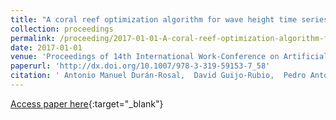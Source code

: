 ```yaml
---
title: "A coral reef optimization algorithm for wave height time series segmentation problems"
collection: proceedings
permalink: /proceeding/2017-01-01-A-coral-reef-optimization-algorithm-for-wave-height-time-series-segmentation-problems
date: 2017-01-01
venue: 'Proceedings of 14th International Work-Conference on Artificial and Natural Neural Networks (IWANN2017)'
paperurl: 'http://dx.doi.org/10.1007/978-3-319-59153-7_58'
citation: ' Antonio Manuel Durán-Rosal,  David Guijo-Rubio,  Pedro Antonio Gutiérrez,  Sancho Salcedo-Sanz,  César Hervás-Martínez, &quot;A coral reef optimization algorithm for wave height time series segmentation problems.&quot; Proceedings of 14th International Work-Conference on Artificial and Natural Neural Networks (IWANN2017), Vol.10305, 2017, Cádiz (Spain), pp.673-684.'
---
```

[Access paper here](http://dx.doi.org/10.1007/978-3-319-59153-7_58){:target="_blank"}
